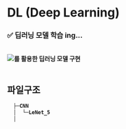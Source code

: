 # DL (Deep Learning)
### ✅ 딥러닝 모델 학습 ing...
<br>
<b><img src="https://img.shields.io/badge/PyTorch-EE4C2C?style=flat-square&logo=PyTorch&logoColor=white"/>를 활용한 딥러닝 모델 구현
<br><br>



<h2>파일구조</h2>

```bash
  ├─CNN
  │  └─LeNet_5
  │     
``` 



